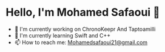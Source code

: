 # Hello, I'm Mohamed Safaoui 👋

- 🔭 I'm currently working on ChronoKeepr And Taptoamilli 
- 🌱 I'm currently learning Swift and C++
- 📫 How to reach me: Mohamedsafaoui21@gmail.com
